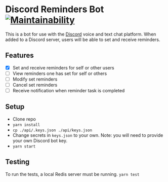 # Discord Reminders Bot [![Maintainability](https://api.codeclimate.com/v1/badges/ec4001a1c49ca96af0c0/maintainability)](https://codeclimate.com/github/jnhallquist/discord-reminders-bot/maintainability)

This is a bot for use with the [Discord](https://discordapp.com/) voice and
text chat platform. When added to a Discord server, users will be able to set
and receive reminders.

## Features

- [x] Set and receive reminders for self or other users
- [ ] View reminders one has set for self or others
- [ ] Modify set reminders
- [ ] Cancel set reminders
- [ ] Receive notification when reminder task is completed

## Setup

- Clone repo
- `yarn install`
- `cp ./api/.keys.json ./api/keys.json`
- Change secrets in `keys.json` to your own. Note: you will need to provide your own Discord bot key.
- `yarn start`

## Testing

To run the tests, a local Redis server must be running.
`yarn test`
